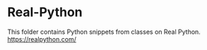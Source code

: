 # Real-Python

This folder contains Python snippets from classes on Real Python. https://realpython.com/
